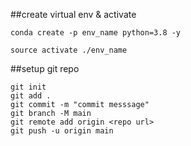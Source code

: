 ##create virtual env & activate

```
conda create -p env_name python=3.8 -y
```

```
source activate ./env_name
```

##setup git repo

```
git init
git add .
git commit -m "commit messsage"
git branch -M main
git remote add origin <repo url>
git push -u origin main
```
